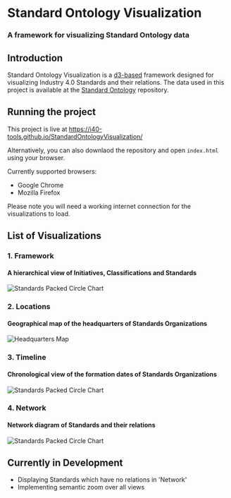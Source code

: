 # Standard Ontology Visualization
### A framework for visualizing Standard Ontology data

## Introduction

Standard Ontology Visualization is a [d3-based](https://d3js.org/) framework designed for visualizing Industry 4.0 Standards and their relations. The data used in this project is available at the [Standard Ontology](https://github.com/i40-Tools/StandardOntology) repository.

## Running the project

This project is live at https://i40-tools.github.io/StandardOntologyVisualization/

Alternatively, you can also downlaod the repository and open ```index.html``` using your browser.

Currently supported browsers:

- Google Chrome
- Mozilla Firefox

Please note you will need a working internet connection for the visualizations to load.

## List of Visualizations

### 1. Framework
#### A hierarchical view of Initiatives, Classifications and Standards
![Standards Packed Circle Chart](https://raw.githubusercontent.com/i40-Tools/StandardOntologyVisualization/master/static/images/standards.PNG)


### 2. Locations
#### Geographical map of the headquarters of Standards Organizations
![Headquarters Map](https://raw.githubusercontent.com/i40-Tools/StandardOntologyVisualization/master/static/images/map.PNG)

### 3. Timeline
#### Chronological view of the formation dates of Standards Organizations
![Standards Packed Circle Chart](https://raw.githubusercontent.com/i40-Tools/StandardOntologyVisualization/master/static/images/timeline.PNG)

### 4. Network
#### Network diagram of Standards and their relations
![Standards Packed Circle Chart](https://raw.githubusercontent.com/i40-Tools/StandardOntologyVisualization/master/static/images/network.png)

## Currently in Development
- Displaying Standards which have no relations in 'Network'
- Implementing semantic zoom over all views

